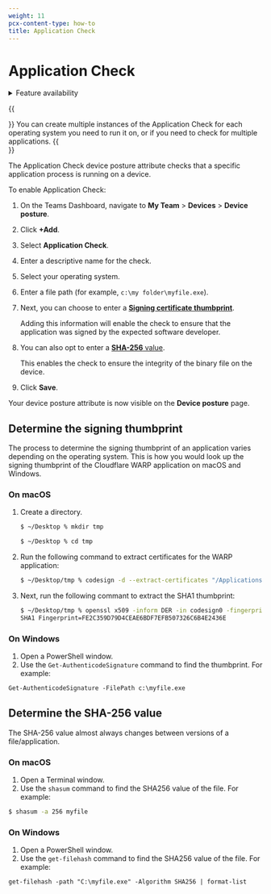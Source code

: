```yaml
---
weight: 11
pcx-content-type: how-to
title: Application Check
---
```


# Application Check

<details>
<summary>Feature availability</summary>
<div>

| Operating Systems     | [WARP mode required](/cloudflare-one/connections/connect-devices/warp/#warp-client-modes) | [Teams plans](https://www.cloudflare.com/teams-pricing/) |
| --------------------- | ----------------------------------------------------------------------------------------- | -------------------------------------------------------- |
| macOS, Windows, Linux | WARP with Gateway                                                                         | All plans                                                |

</div>
</details>

{{<Aside type="note">}}
You can create multiple instances of the Application Check for each operating system you need to run it on, or if you need to check for multiple applications.
{{</Aside>}}

The Application Check device posture attribute checks that a specific application process is running on a device.

To enable Application Check:

1.  On the Teams Dashboard, navigate to **My Team** > **Devices** > **Device posture**.

2.  Click **+Add**.

3.  Select **Application Check**.

4.  Enter a descriptive name for the check.

5.  Select your operating system.

6.  Enter a file path (for example, `c:\my folder\myfile.exe`).

7.  Next, you can choose to enter a [**Signing certificate thumbprint**](#determine-the-signing-thumbprint).

    Adding this information will enable the check to ensure that the application was signed by the expected software developer.

8.  You can also opt to enter a [**SHA-256** value](#determine-the-sha-256-value).

    This enables the check to ensure the integrity of the binary file on the device.

9.  Click **Save**.

Your device posture attribute is now visible on the **Device posture** page.

## Determine the signing thumbprint

The process to determine the signing thumbprint of an application varies depending on the operating system. This is how you would look up the signing thumbprint of the Cloudflare WARP application on macOS and Windows.

### On macOS

1.  Create a directory.

    ```sh
    $ ~/Desktop % mkdir tmp

    $ ~/Desktop % cd tmp
    ```

2.  Run the following command to extract certificates for the WARP application:

    ```sh
    $ ~/Desktop/tmp % codesign -d --extract-certificates "/Applications/Cloudflare WARP.app/Contents/Resources/CloudflareWARP" Executable=/Applications/Cloudflare WARP.app/Contents/Resources/CloudflareWARP
    ```

3.  Next, run the following commant to extract the SHA1 thumbprint:

    ```sh
    $ ~/Desktop/tmp % openssl x509 -inform DER -in codesign0 -fingerprint -sha1 -noout | tr -d :
    SHA1 Fingerprint=FE2C359D79D4CEAE6BDF7EFB507326C6B4E2436E
    ```

### On Windows

1.  Open a PowerShell window.
2.  Use the `Get-AuthenticodeSignature` command to find the thumbprint. For example:

```txt
Get-AuthenticodeSignature -FilePath c:\myfile.exe
```

## Determine the SHA-256 value

The SHA-256 value almost always changes between versions of a file/application.

### On macOS

1.  Open a Terminal window.
2.  Use the `shasum` command to find the SHA256 value of the file. For example:

```sh
$ shasum -a 256 myfile
```

### On Windows

1.  Open a PowerShell window.
2.  Use the `get-filehash` command to find the SHA256 value of the file. For example:

```txt
get-filehash -path "C:\myfile.exe" -Algorithm SHA256 | format-list
```
